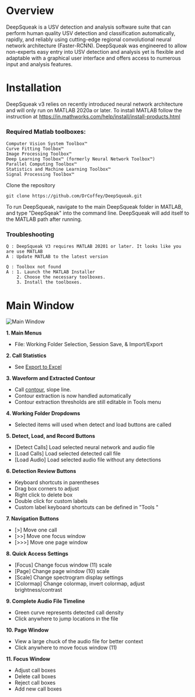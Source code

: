 # Overview
DeepSqueak is a USV detection and analysis software suite that can perform human quality USV detection and classification automatically, rapidly, and reliably using cutting-edge regional convolutional neural network architecture (Faster-RCNN). DeepSqueak was engineered to allow non-experts easy entry into USV detection and analysis yet is flexible and adaptable with a graphical user interface and offers access to numerous input and analysis features. 

# Installation

DeepSqueak v3 relies on recently introduced neural network architecture and will only run on MATLAB 2020a or later.
To install MATLAB follow the instruction at https://in.mathworks.com/help/install/install-products.html

### Required Matlab toolboxes:
```
Computer Vision System Toolbox™
Curve Fitting Toolbox™
Image Processing Toolbox™
Deep Learning Toolbox™ (formerly Neural Network Toolbox™)
Parallel Computing Toolbox™
Statistics and Machine Learning Toolbox™
Signal Processing Toolbox™
```

Clone the repository
```
git clone https://github.com/DrCoffey/DeepSqueak.git
```

To run DeepSqueak, navigate to the main DeepSqueak folder in MATLAB, and type "DeepSqeak" into the command line. DeepSqueak will add itself to the MATLAB path after running.

### Troubleshooting
```
Q : DeepSqueak V3 requires MATLAB 20201 or later. It looks like you are use MATLAB
A : Update MATLAB to the latest version
```
```
Q : Toolbox not found
A : 1. Launch the MATLAB Installer
    2. Choose the necessary toolboxes.
    3. Install the toolboxes.
```

# Main Window
![Main Window](https://i.imgur.com/6KMLQiD.png)

**1\. Main Menus**

  - File: Working Folder Selection, Session Save, & Import/Export 

**2\. Call Statistics**

  - See [Export to Excel](export-to-excel)

**3\. Waveform and Extracted Contour**

  - Call [<span class="underline">contour</span>](contour-detection),
    slope line.
  - Contour extraction is now handled automatically
  - Contour extraction thresholds are still editable in Tools menu 

**4\. Working Folder Dropdowns**

  - Selected items will used when detect and load buttons are called

**5\. Detect, Load, and Record Buttons**

  - [Detect Calls] Load selected neural network and audio file
  - [Load Calls] Load selected detected call file
  - [Load Audio] Load selected audio file without any detections

**6\. Detection Review Buttons**

  - Keyboard shortcuts in parentheses
  - Drag box corners to adjust 
  - Right click to delete box
  - Double click for custom labels
  - Custom label keyboard shortcuts can be defined in "Tools "

**7\. Navigation Buttons**

  - [>] Move one call
  - [>>] Move one focus window
  - [>>>] Move one page window
 
**8\. Quick Access Settings**

  - [Focus] Change focus window (11) scale
  - [Page] Change page window (10) scale
  - [Scale] Change spectrogram display settings
  - [Colormap] Change colormap, invert colormap, adjust brightness/contrast

**9\. Complete Audio File Timeline**

  - Green curve represents detected call density
  - Click anywhere to jump locations in the file

**10\. Page Window**

  - View a large chuck of the audio file for better context
  - Click anywhere to move focus window (11)

**11\. Focus Window**

  - Adjust call boxes
  - Delete call boxes
  - Reject call boxes
  - Add new call boxes


